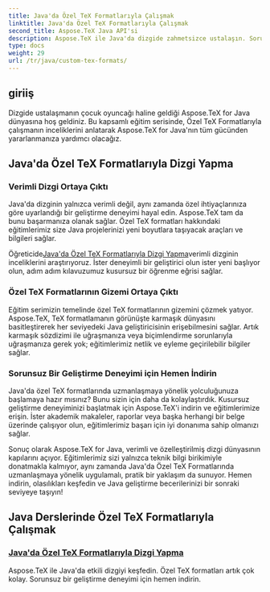 ```yaml
---
title: Java'da Özel TeX Formatlarıyla Çalışmak
linktitle: Java'da Özel TeX Formatlarıyla Çalışmak
second_title: Aspose.TeX Java API'si
description: Aspose.TeX ile Java'da dizgide zahmetsizce ustalaşın. Sorunsuz bir geliştirme yolculuğu için Özel TeX Formatları eğitimlerimize dalın. Hemen indirin ve Java becerilerinizi geliştirin!
type: docs
weight: 29
url: /tr/java/custom-tex-formats/
---
```

## giriiş

Dizgide ustalaşmanın çocuk oyuncağı haline geldiği Aspose.TeX for Java dünyasına hoş geldiniz. Bu kapsamlı eğitim serisinde, Özel TeX Formatlarıyla çalışmanın inceliklerini anlatarak Aspose.TeX for Java'nın tüm gücünden yararlanmanıza yardımcı olacağız.

## Java'da Özel TeX Formatlarıyla Dizgi Yapma

### Verimli Dizgi Ortaya Çıktı

Java'da dizginin yalnızca verimli değil, aynı zamanda özel ihtiyaçlarınıza göre uyarlandığı bir geliştirme deneyimi hayal edin. Aspose.TeX tam da bunu başarmanıza olanak sağlar. Özel TeX formatları hakkındaki eğitimlerimiz size Java projelerinizi yeni boyutlara taşıyacak araçları ve bilgileri sağlar.

 Öğreticide[Java'da Özel TeX Formatlarıyla Dizgi Yapma](./typesetting-custom-tex-formats/)verimli dizginin inceliklerini araştırıyoruz. İster deneyimli bir geliştirici olun ister yeni başlıyor olun, adım adım kılavuzumuz kusursuz bir öğrenme eğrisi sağlar.

### Özel TeX Formatlarının Gizemi Ortaya Çıktı

Eğitim serimizin temelinde özel TeX formatlarının gizemini çözmek yatıyor. Aspose.TeX, TeX formatlamanın görünüşte karmaşık dünyasını basitleştirerek her seviyedeki Java geliştiricisinin erişebilmesini sağlar. Artık karmaşık sözdizimi ile uğraşmanıza veya biçimlendirme sorunlarıyla uğraşmanıza gerek yok; eğitimlerimiz netlik ve eyleme geçirilebilir bilgiler sağlar.

### Sorunsuz Bir Geliştirme Deneyimi için Hemen İndirin

Java'da özel TeX formatlarında uzmanlaşmaya yönelik yolculuğunuza başlamaya hazır mısınız? Bunu sizin için daha da kolaylaştırdık. Kusursuz geliştirme deneyiminizi başlatmak için Aspose.TeX'i indirin ve eğitimlerimize erişin. İster akademik makaleler, raporlar veya başka herhangi bir belge üzerinde çalışıyor olun, eğitimlerimiz başarı için iyi donanıma sahip olmanızı sağlar.

Sonuç olarak Aspose.TeX for Java, verimli ve özelleştirilmiş dizgi dünyasının kapılarını açıyor. Eğitimlerimiz sizi yalnızca teknik bilgi birikimiyle donatmakla kalmıyor, aynı zamanda Java'da Özel TeX Formatlarında uzmanlaşmaya yönelik uygulamalı, pratik bir yaklaşım da sunuyor. Hemen indirin, olasılıkları keşfedin ve Java geliştirme becerilerinizi bir sonraki seviyeye taşıyın!
## Java Derslerinde Özel TeX Formatlarıyla Çalışmak
### [Java'da Özel TeX Formatlarıyla Dizgi Yapma](./typesetting-custom-tex-formats/)
Aspose.TeX ile Java'da etkili dizgiyi keşfedin. Özel TeX formatları artık çok kolay. Sorunsuz bir geliştirme deneyimi için hemen indirin.